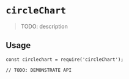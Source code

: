 # `circleChart`

> TODO: description

## Usage

```
const circlechart = require('circleChart');

// TODO: DEMONSTRATE API
```
